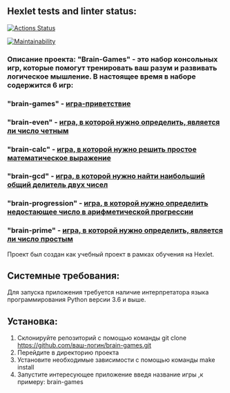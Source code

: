## Hexlet tests and linter status:

[![Actions Status](https://github.com/S0ldierBoy/frontend-project-44/workflows/hexlet-check/badge.svg)](https://github.com/S0ldierBoy/frontend-project-44/actions)

[![Maintainability](https://api.codeclimate.com/v1/badges/5d63266a53cfcd408a3b/maintainability)](https://codeclimate.com/github/S0ldierBoy/frontend-project-44/maintainability)

### Описание проекта: "Brain-Games" - это набор консольных игр, которые помогут тренировать ваш разум и развивать логическое мышление. В настоящее время в наборе содержится 6 игр:

### "brain-games" - [игра-приветствие](https://asciinema.org/a/r0q5GdySC7bF6lERnv0FqHh1a)

### "brain-even" - [игра, в которой нужно определить, является ли число четным](https://asciinema.org/a/Zf7rOiT3UitPcaP4rNXcMRZx7)

### "brain-calc" - [игра, в которой нужно решить простое математическое выражение](https://asciinema.org/a/KjhtkBVZIIGPesWNJ3Djj7EMH)

### "brain-gcd" - [игра, в которой нужно найти наибольший общий делитель двух чисел](https://asciinema.org/a/kqU5HLvH1ErbN47GQOH1cZkdZ)

### "brain-progression" - [игра, в которой нужно определить недостающее число в арифметической прогрессии](https://asciinema.org/a/GIyGcf0VFm4Bj4Nhls2EVhPPA)

### "brain-prime" - [игра, в которой нужно определить, является ли число простым](https://asciinema.org/a/mQyYgIW0aljIP2uzYvF0zwtpo)

Проект был создан как учебный проект в рамках обучения на Hexlet.

## Системные требования:

Для запуска приложения требуется наличие интерпретатора языка программирования Python версии 3.6 и выше.

## Установка:

1. Склонируйте репозиторий с помощью команды git clone https://github.com/ваш-логин/brain-games.git
2. Перейдите в директорию проекта
3. Установите необходимые зависимости с помощью команды make install
4. Запустите интересующее приложение введя название игры ,к примеру: brain-games
